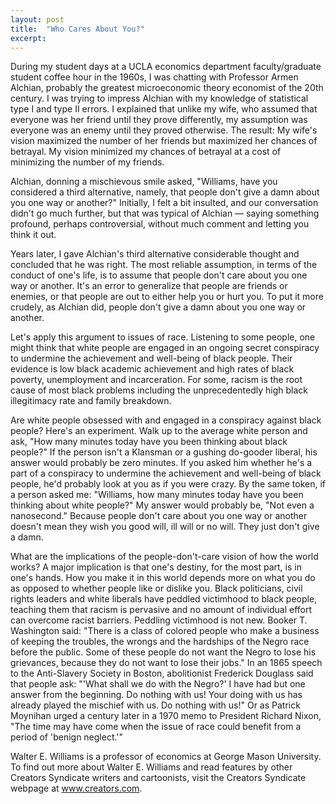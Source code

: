 ```yaml
---
layout: post
title:  "Who Cares About You?"
excerpt:
---
```




During my student days at a UCLA economics department faculty/graduate student coffee hour in the 1960s, I was chatting with Professor Armen Alchian, probably the greatest microeconomic theory economist of the 20th century. I was trying to impress Alchian with my knowledge of statistical type I and type II errors. I explained that unlike my wife, who assumed that everyone was her friend until they prove differently, my assumption was everyone was an enemy until they proved otherwise. The result: My wife's vision maximized the number of her friends but maximized her chances of betrayal. My vision minimized my chances of betrayal at a cost of minimizing the number of my friends.

Alchian, donning a mischievous smile asked, "Williams, have you considered a third alternative, namely, that people don't give a damn about you one way or another?" Initially, I felt a bit insulted, and our conversation didn't go much further, but that was typical of Alchian — saying something profound, perhaps controversial, without much comment and letting you think it out.

Years later, I gave Alchian's third alternative considerable thought and concluded that he was right. The most reliable assumption, in terms of the conduct of one's life, is to assume that people don't care about you one way or another. It's an error to generalize that people are friends or enemies, or that people are out to either help you or hurt you. To put it more crudely, as Alchian did, people don't give a damn about you one way or another.

Let's apply this argument to issues of race. Listening to some people, one might think that white people are engaged in an ongoing secret conspiracy to undermine the achievement and well-being of black people. Their evidence is low black academic achievement and high rates of black poverty, unemployment and incarceration. For some, racism is the root cause of most black problems including the unprecedentedly high black illegitimacy rate and family breakdown.

Are white people obsessed with and engaged in a conspiracy against black people? Here's an experiment. Walk up to the average white person and ask, "How many minutes today have you been thinking about black people?" If the person isn't a Klansman or a gushing do-gooder liberal, his answer would probably be zero minutes. If you asked him whether he's a part of a conspiracy to undermine the achievement and well-being of black people, he'd probably look at you as if you were crazy. By the same token, if a person asked me: "Williams, how many minutes today have you been thinking about white people?" My answer would probably be, "Not even a nanosecond." Because people don't care about you one way or another doesn't mean they wish you good will, ill will or no will. They just don't give a damn.



What are the implications of the people-don't-care vision of how the world works? A major implication is that one's destiny, for the most part, is in one's hands. How you make it in this world depends more on what you do as opposed to whether people like or dislike you. Black politicians, civil rights leaders and white liberals have peddled victimhood to black people, teaching them that racism is pervasive and no amount of individual effort can overcome racist barriers. Peddling victimhood is not new. Booker T. Washington said: "There is a class of colored people who make a business of keeping the troubles, the wrongs and the hardships of the Negro race before the public. Some of these people do not want the Negro to lose his grievances, because they do not want to lose their jobs." In an 1865 speech to the Anti-Slavery Society in Boston, abolitionist Frederick Douglass said that people ask: "'What shall we do with the Negro?' I have had but one answer from the beginning. Do nothing with us! Your doing with us has already played the mischief with us. Do nothing with us!" Or as Patrick Moynihan urged a century later in a 1970 memo to President Richard Nixon, "The time may have come when the issue of race could benefit from a period of 'benign neglect.'"

Walter E. Williams is a professor of economics at George Mason University. To find out more about Walter E. Williams and read features by other Creators Syndicate writers and cartoonists, visit the Creators Syndicate webpage at www.creators.com.
